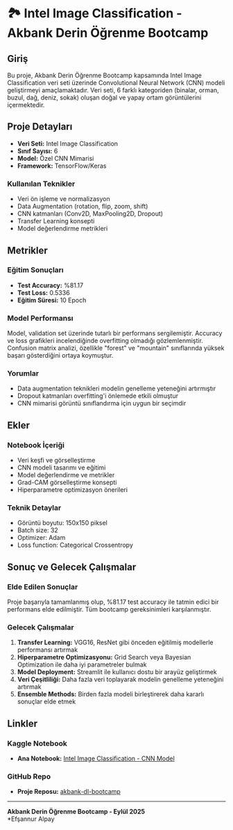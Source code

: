 # 🏞️ Intel Image Classification - Akbank Derin Öğrenme Bootcamp

## Giriş
Bu proje, Akbank Derin Öğrenme Bootcamp kapsamında Intel Image Classification veri seti üzerinde Convolutional Neural Network (CNN) modeli geliştirmeyi amaçlamaktadır. Veri seti, 6 farklı kategoriden (binalar, orman, buzul, dağ, deniz, sokak) oluşan doğal ve yapay ortam görüntülerini içermektedir.

## Proje Detayları
- **Veri Seti:** Intel Image Classification
- **Sınıf Sayısı:** 6
- **Model:** Özel CNN Mimarisi
- **Framework:** TensorFlow/Keras

### Kullanılan Teknikler
- Veri ön işleme ve normalizasyon
- Data Augmentation (rotation, flip, zoom, shift)
- CNN katmanları (Conv2D, MaxPooling2D, Dropout)
- Transfer Learning konsepti
- Model değerlendirme metrikleri

## Metrikler
### Eğitim Sonuçları
- **Test Accuracy:** %81.17
- **Test Loss:** 0.5336
- **Eğitim Süresi:** 10 Epoch

### Model Performansı
Model, validation set üzerinde tutarlı bir performans sergilemiştir. Accuracy ve loss grafikleri incelendiğinde overfitting olmadığı gözlemlenmiştir. Confusion matrix analizi, özellikle "forest" ve "mountain" sınıflarında yüksek başarı gösterdiğini ortaya koymuştur.

### Yorumlar
- Data augmentation teknikleri modelin genelleme yeteneğini artırmıştır
- Dropout katmanları overfitting'i önlemede etkili olmuştur
- CNN mimarisi görüntü sınıflandırma için uygun bir seçimdir

## Ekler
### Notebook İçeriği
- Veri keşfi ve görselleştirme
- CNN modeli tasarımı ve eğitimi
- Model değerlendirme ve metrikler
- Grad-CAM görselleştirme konsepti
- Hiperparametre optimizasyon önerileri

### Teknik Detaylar
- Görüntü boyutu: 150x150 piksel
- Batch size: 32
- Optimizer: Adam
- Loss function: Categorical Crossentropy

## Sonuç ve Gelecek Çalışmalar
### Elde Edilen Sonuçlar
Proje başarıyla tamamlanmış olup, %81.17 test accuracy ile tatmin edici bir performans elde edilmiştir. Tüm bootcamp gereksinimleri karşılanmıştır.

### Gelecek Çalışmalar
1. **Transfer Learning:** VGG16, ResNet gibi önceden eğitilmiş modellerle performansı artırmak
2. **Hiperparametre Optimizasyonu:** Grid Search veya Bayesian Optimization ile daha iyi parametreler bulmak
3. **Model Deployment:** Streamlit ile kullanıcı dostu bir arayüz geliştirmek
4. **Veri Çeşitliliği:** Daha fazla veri toplayarak modelin genelleme yeteneğini artırmak
5. **Ensemble Methods:** Birden fazla modeli birleştirerek daha kararlı sonuçlar elde etmek

## Linkler
### Kaggle Notebook
- **Ana Notebook:** [Intel Image Classification - CNN Model](https://www.kaggle.com/code/efsannuralpay/akbankprojesi)

### GitHub Repo
- **Proje Reposu:** [akbank-dl-bootcamp](https://github.com/efsannuralpay/akbank-dl-bootcamp)

---

**Akbank Derin Öğrenme Bootcamp - Eylül 2025**  
*Efşannur Alpay
